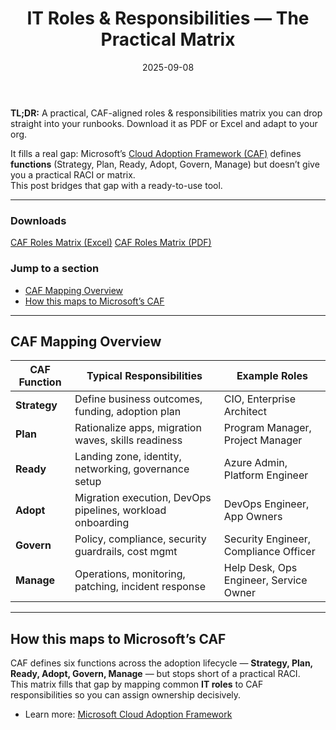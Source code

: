 ﻿---
title: IT Roles & Responsibilities — The Practical Matrix
date: 2025-09-08
summary: A practical roles & responsibilities matrix you can lift into your runbooks. Now aligned to Microsoft CAF.
tags: [roles, azure, governance, operations]
cover: caf-roles-hero.png
---

<span class="lead"><strong>TL;DR:</strong> A practical, CAF-aligned roles & responsibilities matrix you can drop straight into your runbooks. Download it as PDF or Excel and adapt to your org.</span>

It fills a real gap: Microsoft’s [Cloud Adoption Framework (CAF)](https://learn.microsoft.com/azure/cloud-adoption-framework/) defines **functions** (Strategy, Plan, Ready, Adopt, Govern, Manage) but doesn’t give you a practical RACI or matrix.  
This post bridges that gap with a ready-to-use tool.

---

### Downloads
<div class="downloads">
  <a class="btn" href="/static/downloads/roles-caf-matrix.xlsx">CAF Roles Matrix (Excel)</a>
  <a class="btn" href="/static/downloads/roles-condensed-caf.pdf">CAF Roles Matrix (PDF)</a>
</div>

### Jump to a section
- [CAF Mapping Overview](#caf-mapping-overview)
- [How this maps to Microsoft’s CAF](#how-this-maps-to-microsofts-caf)

---

## CAF Mapping Overview

| CAF Function | Typical Responsibilities | Example Roles |
|--------------|--------------------------|---------------|
| **Strategy** | Define business outcomes, funding, adoption plan | CIO, Enterprise Architect |
| **Plan**     | Rationalize apps, migration waves, skills readiness | Program Manager, Project Manager |
| **Ready**    | Landing zone, identity, networking, governance setup | Azure Admin, Platform Engineer |
| **Adopt**    | Migration execution, DevOps pipelines, workload onboarding | DevOps Engineer, App Owners |
| **Govern**   | Policy, compliance, security guardrails, cost mgmt | Security Engineer, Compliance Officer |
| **Manage**   | Operations, monitoring, patching, incident response | Help Desk, Ops Engineer, Service Owner |

---

## How this maps to Microsoft’s CAF

CAF defines six functions across the adoption lifecycle — **Strategy, Plan, Ready, Adopt, Govern, Manage** — but stops short of a practical RACI.  
This matrix fills that gap by mapping common **IT roles** to CAF responsibilities so you can assign ownership decisively.

- Learn more: [Microsoft Cloud Adoption Framework](https://learn.microsoft.com/azure/cloud-adoption-framework/)
